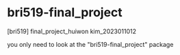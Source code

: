 # bri519-final_project
[bri519] final_project_huiwon kim_2023011012

you only need to look at the "bri519-final_project" package
